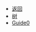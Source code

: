 <!-- docs/leetcode/_sidebar.md -->

* [返回](leetcode/)
* [树](leetcode/tree/)
* [Guide0](javascript/guide0)
